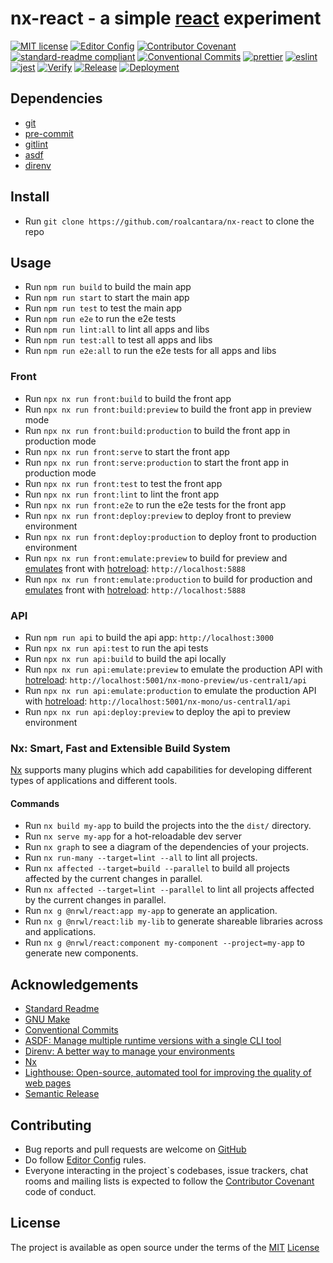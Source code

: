 # nx-react - a simple [react][8] experiment

[![MIT license](https://img.shields.io/badge/License-MIT-brightgreen.svg)](LICENSE)
[![Editor Config](https://img.shields.io/badge/Editor%20Config-1.0.1-crimson.svg)][3]
[![Contributor Covenant](https://img.shields.io/badge/Contributor%20Covenant-2.0-4baaaa.svg)][4]
[![standard-readme compliant](https://img.shields.io/badge/readme%20style-standard-brightgreen.svg?style=flat-square)][4]
[![Conventional Commits](https://img.shields.io/badge/Conventional%20Commits-1.0.0-yellow.svg)][13]
[![prettier](https://img.shields.io/badge/code%20style-prettier-ff69b4.svg)][17]
[![eslint](https://img.shields.io/badge/code%20style-eslint-green.svg)][19]
[![jest](https://jestjs.io/img/jest-badge.svg)][18]
[![Verify](https://github.com/roalcantara/nx-react/actions/workflows/verify.yml/badge.svg)](https://github.com/roalcantara/nx-react/actions/workflows/verify.yml)
[![Release](https://github.com/roalcantara/nx-react/actions/workflows/release.yml/badge.svg)](https://github.com/roalcantara/nx-react/actions/workflows/release.yml)
[![Deployment](https://github.com/roalcantara/nx-react/actions/workflows/deployment.yml/badge.svg)](https://github.com/roalcantara/nx-react/actions/workflows/deployment.yml)

## Dependencies

- [git][5]
- [pre-commit][11]
- [gitlint][12]
- [asdf][14]
- [direnv][15]

## Install

- Run `git clone https://github.com/roalcantara/nx-react` to clone the repo

## Usage

- Run `npm run build` to build the main app
- Run `npm run start` to start the main app
- Run `npm run test` to test the main app
- Run `npm run e2e` to run the e2e tests
- Run `npm run lint:all` to lint all apps and libs
- Run `npm run test:all` to test all apps and libs
- Run `npm run e2e:all` to run the e2e tests for all apps and libs

### Front

- Run `npx nx run front:build` to build the front app
- Run `npx nx run front:build:preview` to build the front app in preview mode
- Run `npx nx run front:build:production` to build the front app in production mode
- Run `npx nx run front:serve` to start the front app
- Run `npx nx run front:serve:production` to start the front app in production mode
- Run `npx nx run front:test` to test the front app
- Run `npx nx run front:lint` to lint the front app
- Run `npx nx run front:e2e` to run the e2e tests for the front app
- Run `npx nx run front:deploy:preview` to deploy front to preview environment
- Run `npx nx run front:deploy:production` to deploy front to production environment
- Run `npx nx run front:emulate:preview` to build for preview and [emulates][21] front with [hotreload][20]: `http://localhost:5888`
- Run `npx nx run front:emulate:production` to build for production and [emulates][21] front with [hotreload][20]: `http://localhost:5888`

### API

- Run `npm run api` to build the api app: `http://localhost:3000`
- Run `npx nx run api:test` to run the api tests
- Run `npx nx run api:build` to build the api locally
- Run `npx nx run api:emulate:preview` to emulate the production API with [hotreload][20]: `http://localhost:5001/nx-mono-preview/us-central1/api`
- Run `npx nx run api:emulate:production` to emulate the production API with [hotreload][20]: `http://localhost:5001/nx-mono/us-central1/api`
- Run `npx nx run api:deploy:preview` to deploy the api to preview environment

### Nx: Smart, Fast and Extensible Build System

[Nx][16] supports many plugins which add capabilities for developing different types of applications and different tools.

#### Commands

- Run `nx build my-app` to build the projects into the the `dist/` directory.
- Run `nx serve my-app` for a hot-reloadable dev server
- Run `nx graph` to see a diagram of the dependencies of your projects.
- Run `nx run-many --target=lint --all` to lint all projects.
- Run `nx affected --target=build --parallel` to build all projects affected by the current changes in parallel.
- Run `nx affected --target=lint --parallel` to lint all projects affected by the current changes in parallel.
- Run `nx g @nrwl/react:app my-app` to generate an application.
- Run `nx g @nrwl/react:lib my-lib` to generate shareable libraries across and applications.
- Run `nx g @nrwl/react:component my-component --project=my-app` to generate new components.

## Acknowledgements

- [Standard Readme][4]
- [GNU Make][10]
- [Conventional Commits][13]
- [ASDF: Manage multiple runtime versions with a single CLI tool][14]
- [Direnv: A better way to manage your environments][15]
- [Nx][16]
- [Lighthouse: Open-source, automated tool for improving the quality of web pages][22]
- [Semantic Release][23]

## Contributing

- Bug reports and pull requests are welcome on [GitHub][0]
- Do follow [Editor Config][2] rules.
- Everyone interacting in the project`s codebases, issue trackers, chat rooms and mailing lists is expected to follow the [Contributor Covenant][3] code of conduct.

## License

The project is available as open source under the terms of the [MIT][1] [License](LICENSE)

[0]: https://github.com/roalcantara/nx-react 'nx-react: a simple react experiment'
[1]: https://opensource.org/licenses/MIT 'The MIT License'
[2]: https://editorconfig.org 'EditorConfig'
[3]: https://contributor-covenant.org 'A Code of Conduct for Open Source Communities'
[4]: https://github.com/RichardLitt/standard-readme 'Standard Readme'
[5]: https://git-scm.com 'Git'
[6]: https://nodejs.dev 'NodeJs'
[8]: https://reactjs.org 'React'
[9]: https://typescript.org 'TypeScript'
[10]: https://www.gnu.org/s/make/manual/make.html 'GNU Make'
[11]: https://pre-commit.com 'A framework for managing and maintaining multi-language pre-commit hooks'
[12]: https://jorisroovers.com/gitlint 'git commit message linter'
[13]: https://conventionalcommits.org 'Conventional Commits'
[14]: https://asdf-vm.com 'Manage multiple runtime versions with a single CLI tool'
[15]: http://direnv.net 'A better way to manage your environments'
[16]: https://nx.dev 'Nx: Smart, Fast and Extensible Build System'
[17]: https://prettier.io 'Prettier: Opinionated Code Formatter'
[18]: https://jestjs.io 'Jest: Delightful JavaScript Testing'
[19]: https://eslint.org 'ESLint'
[20]: https://facebook.github.io/watchman 'Watchman: A file watching service'
[21]: https://firebase.google.com/docs/emulator-suite 'Firebase Local Emulator Suite'
[22]: https://developers.google.com/web/tools/lighthouse 'Lighthouse: Open-source, automated tool for improving the quality of web pages'
[23]: https://semantic-release.gitbook.io/semantic-release 'Semantic Release'
